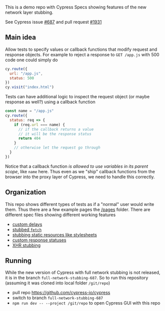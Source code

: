 This is a demo repo with Cypress Specs showing features of the new network layer stubbing.

See Cypress issue [#687](https://github.com/cypress-io/cypress/issues/687) and pull request [#1931](https://github.com/cypress-io/cypress/pull/1931/)

## Main idea

Allow tests to specify values or callback functions that modify request and response objects. For example to reject a response to `GET /app.js` with 500 code one could simply do

```js
cy.route({
  url: "/app.js",
  status: 500
})
cy.visit("index.html")
```

Tests can have additional logic to inspect the request object (or maybe response as well?) using a callback function

```js
const name = "/app.js"
cy.route({
  status: req => {
    if (req.url === name) {
      // if the callback returns a value
      // it will be the response status
      return 404
    }
    // otherwise let the request go through
  }
})
```

Notice that a callback function _is allowed to use variables in its parent scope_, like `name` here. Thus even as we "ship" callback functions from the browser into the proxy layer of Cypress, we need to handle this correctly.

## Organization

This repo shows different types of tests as if a "normal" user would write them. Thus there are a few example pages the [/pages](/pages) folder. There are different spec files showing different working features

- [custom delays](cypress/integration/delay-spec.js)
- [stubbed `fetch`](cypress/integration/fetch-spec.js)
- [stubbing static resources like stylesheets](cypress/integration/resource-spec.js)
- [custom response statuses](cypress/integration/status-spec.js)
- [XHR stubbing](cypress/integration/xhr-spec.js)

## Running

While the new version of Cypress with full network stubbing is not released, it is in the branch `full-network-stubbing-687`. So to run this repository (assuming it was cloned into local folder `/git/repo`)

- pull repo https://github.com/cypress-io/cypress
- switch to branch `full-network-stubbing-687`
- `npm run dev -- --project /git/repo` to open Cypress GUI with this repo
